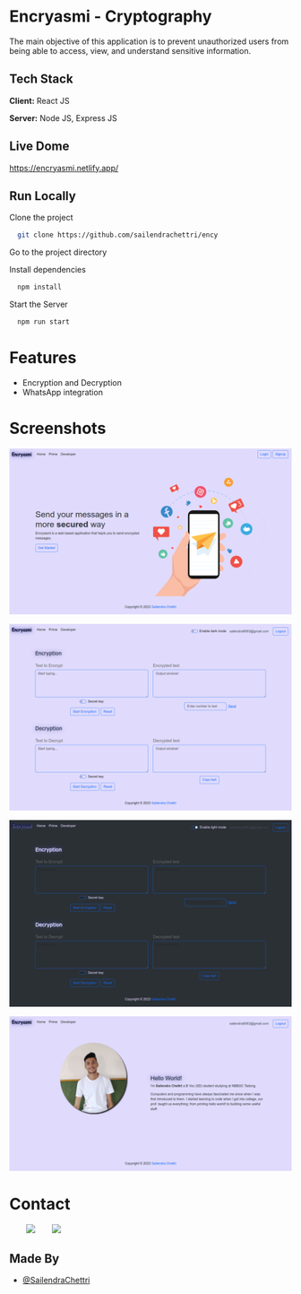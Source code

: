 
# Encryasmi - Cryptography

The main objective of this application is to prevent unauthorized users from being able to access, view, and understand sensitive information.
## Tech Stack

**Client:** React JS

**Server:** Node JS, Express JS

  
## Live Dome

https://encryasmi.netlify.app/

## Run Locally

Clone the project

```bash
  git clone https://github.com/sailendrachettri/ency
```

Go to the project directory

Install dependencies

```bash
  npm install 
```

Start the Server

```bash
  npm run start
```
  
# Features

- Encryption and Decryption
- WhatsApp integration

# Screenshots
<p><img src="https://github.com/sailendrachettri/ency/blob/main/public/imgs/img1.png" alt="Front page"></p>
<p><img src="https://github.com/sailendrachettri/ency/blob/main/public/imgs/img2.png" alt="Home page"></p>
<p><img src="https://github.com/sailendrachettri/ency/blob/main/public/imgs/img3.png" alt="Dark Home page"></p>
<p><img src="https://github.com/sailendrachettri/ency/blob/main/public/imgs/img4.png" alt="About page"></p>

# Contact
<p><span style="margin-right: 30px;"></span><a href="https://www.linkedin.com/in/sailendrachettri/"><img target="_blank" src="https://cdn.jsdelivr.net/gh/devicons/devicon/icons/linkedin/linkedin-original.svg" style="width: 10%;"></a><span style="margin-right: 30px;"></span><a href="https://github.com/sailendrachettri/"><img target="_blank" src="https://cdn.jsdelivr.net/gh/devicons/devicon/icons/github/github-original.svg" style="width: 10%;"></a></p>

## Made By
- [@SailendraChettri](https://github.com/sailendrachettri)
